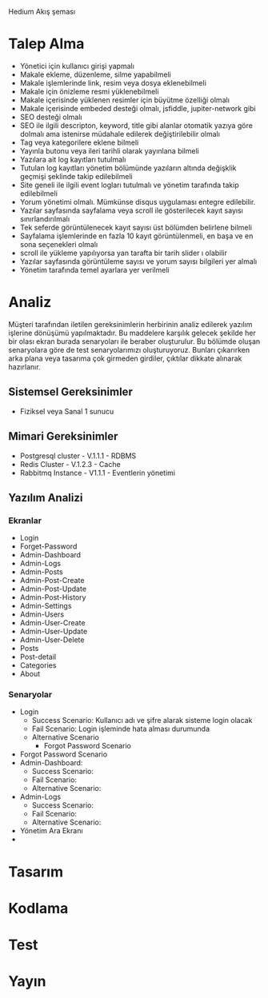 Hedium Akış şeması
# Talep Alma

- Yönetici için kullanıcı girişi yapmalı
- Makale ekleme, düzenleme, silme yapabilmeli
- Makale işlemlerinde link, resim veya dosya eklenebilmeli
- Makale için önizleme resmi yüklenebilmeli
- Makale içerisinde yüklenen resimler için büyütme özelliği olmalı
- Makale içerisinde embeded desteği olmalı, jsfiddle, jupiter-network gibi
- SEO desteği olmalı
- SEO ile ilgili descripton, keyword, title gibi alanlar otomatik yazıya göre dolmalı ama istenirse müdahale edilerek değiştirilebilir olmalı
- Tag veya kategorilere eklene bilmeli
- Yayınla butonu veya ileri tarihli olarak yayınlana bilmeli
- Yazılara ait log kayıtları tutulmalı
- Tutulan log kayıtları yönetim bölümünde yazıların altında değişklik geçmişi şeklinde takip edilebilmeli
- Site geneli ile ilgili event logları tutulmalı ve yönetim tarafında takip edilebilmeli
- Yorum yönetimi olmalı. Mümkünse disqus uygulaması entegre edilebilir.
- Yazılar sayfasında sayfalama veya scroll ile gösterilecek kayıt sayısı sınırlandırılmalı
- Tek seferde görüntülenecek kayıt sayısı üst bölümden belirlene bilmeli
- Sayfalama işlemlerinde en fazla 10 kayıt görüntülenmeli, en başa ve en sona seçenekleri olmalı
- scroll ile yükleme yapılıyorsa yan tarafta bir tarih slider ı olabilir
- Yazılar sayfasında görüntüleme sayısı ve yorum sayısı bilgileri yer almalı
- Yönetim tarafında temel ayarlara yer verilmeli 

# Analiz

Müşteri tarafından iletilen gereksinimlerin herbirinin analiz edilerek yazılım işlerine dönüşümü yapılmaktadır.
Bu maddelere karşılık gelecek şekilde her bir olası ekran burada senaryoları ile beraber oluşturulur. Bu bölümde oluşan senaryolara göre de test senaryolarımızı oluşturuyoruz. Bunları çıkarırken arka plana veya tasarıma çok girmeden girdiler, çıktılar dikkate alınarak hazırlanır.

## Sistemsel Gereksinimler

- Fiziksel veya Sanal 1 sunucu

## Mimari Gereksinimler

- Postgresql cluster - V.1.1.1 - RDBMS
- Redis Cluster - V.1.2.3 - Cache
- Rabbitmq Instance - V1.1.1 - Eventlerin yönetimi

## Yazılım Analizi

### Ekranlar

- Login
- Forget-Password
- Admin-Dashboard
- Admin-Logs
- Admin-Posts
- Admin-Post-Create
- Admin-Post-Update
- Admin-Post-History
- Admin-Settings
- Admin-Users
- Admin-User-Create
- Admin-User-Update
- Admin-User-Delete
- Posts
- Post-detail
- Categories
- About


### Senaryolar

- Login
  - Success Scenario: Kullanıcı adı ve şifre alarak sisteme login olacak
  - Fail Scenario: Login işleminde hata alması durumunda 
  - Alternative Scenario
    - Forgot Password Scenario
- Forgot Password Scenario
- Admin-Dashboard:
  - Success Scenario:
  - Fail Scenario:
  - Alternative Scenario: 
- Admin-Logs
  - Success Scenario:
  - Fail Scenario:
  - Alternative Scenario:
- Yönetim Ara Ekranı
- 

# Tasarım

# Kodlama

# Test

# Yayın

